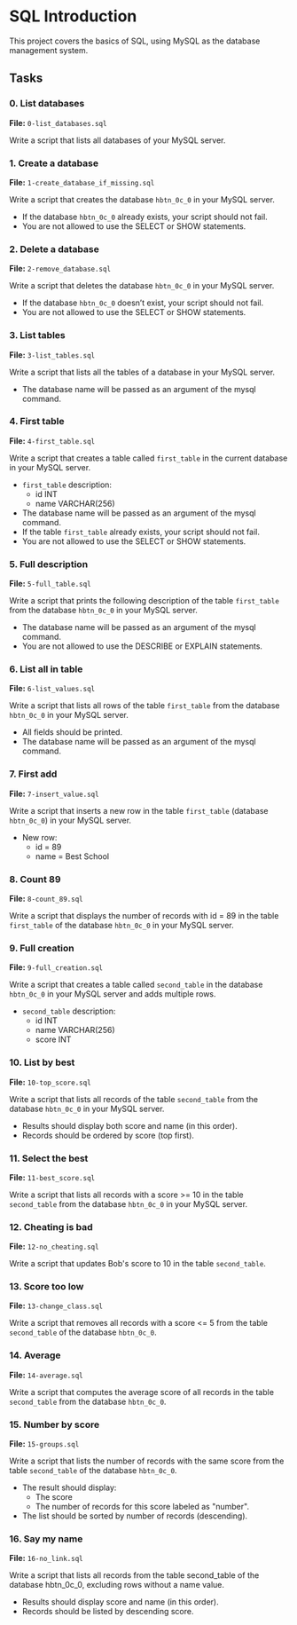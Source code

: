 # SQL Introduction

This project covers the basics of SQL, using MySQL as the database management system.

## Tasks

### 0. List databases
**File:** `0-list_databases.sql`

Write a script that lists all databases of your MySQL server.

### 1. Create a database
**File:** `1-create_database_if_missing.sql`

Write a script that creates the database `hbtn_0c_0` in your MySQL server.
- If the database `hbtn_0c_0` already exists, your script should not fail.
- You are not allowed to use the SELECT or SHOW statements.

### 2. Delete a database
**File:** `2-remove_database.sql`

Write a script that deletes the database `hbtn_0c_0` in your MySQL server.
- If the database `hbtn_0c_0` doesn’t exist, your script should not fail.
- You are not allowed to use the SELECT or SHOW statements.

### 3. List tables
**File:** `3-list_tables.sql`

Write a script that lists all the tables of a database in your MySQL server.
- The database name will be passed as an argument of the mysql command.

### 4. First table
**File:** `4-first_table.sql`

Write a script that creates a table called `first_table` in the current database in your MySQL server.
- `first_table` description:
  - id INT
  - name VARCHAR(256)
- The database name will be passed as an argument of the mysql command.
- If the table `first_table` already exists, your script should not fail.
- You are not allowed to use the SELECT or SHOW statements.

### 5. Full description
**File:** `5-full_table.sql`

Write a script that prints the following description of the table `first_table` from the database `hbtn_0c_0` in your MySQL server.
- The database name will be passed as an argument of the mysql command.
- You are not allowed to use the DESCRIBE or EXPLAIN statements.

### 6. List all in table
**File:** `6-list_values.sql`

Write a script that lists all rows of the table `first_table` from the database `hbtn_0c_0` in your MySQL server.
- All fields should be printed.
- The database name will be passed as an argument of the mysql command.

### 7. First add
**File:** `7-insert_value.sql`

Write a script that inserts a new row in the table `first_table` (database `hbtn_0c_0`) in your MySQL server.
- New row:
  - id = 89
  - name = Best School

### 8. Count 89
**File:** `8-count_89.sql`

Write a script that displays the number of records with id = 89 in the table `first_table` of the database `hbtn_0c_0` in your MySQL server.
  
### 9. Full creation
**File:** `9-full_creation.sql`

Write a script that creates a table called `second_table` in the database `hbtn_0c_0` in your MySQL server and adds multiple rows.
- `second_table` description:
  - id INT
  - name VARCHAR(256)
  - score INT

### 10. List by best
**File:** `10-top_score.sql`

Write a script that lists all records of the table `second_table` from the database `hbtn_0c_0` in your MySQL server.
- Results should display both score and name (in this order).
- Records should be ordered by score (top first).

### 11. Select the best
**File:** `11-best_score.sql`

Write a script that lists all records with a score >= 10 in the table `second_table` from the database `hbtn_0c_0` in your MySQL server.
  
### 12. Cheating is bad
**File:** `12-no_cheating.sql`

Write a script that updates Bob's score to 10 in the table `second_table`.

### 13. Score too low
**File:** `13-change_class.sql`

Write a script that removes all records with a score <= 5 from the table `second_table` of the database `hbtn_0c_0`.

### 14. Average
**File:** `14-average.sql`

Write a script that computes the average score of all records in the table `second_table` from the database `hbtn_0c_0`.

### 15. Number by score
**File:** `15-groups.sql`

Write a script that lists the number of records with the same score from the table `second_table` of the database `hbtn_0c_0`.
- The result should display:
  - The score 
  - The number of records for this score labeled as "number".
- The list should be sorted by number of records (descending).

### 16. Say my name
**File:** `16-no_link.sql`

Write a script that lists all records from the table second_table of the database hbtn_0c_0, excluding rows without a name value.
- Results should display score and name (in this order).
- Records should be listed by descending score.